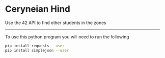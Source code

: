 # Ceryneian Hind

Use the 42 API to find other students in the zones

---

To use this python program you will need to run the following

```BASH
pip install requests --user
pip install simplejson --user
```
